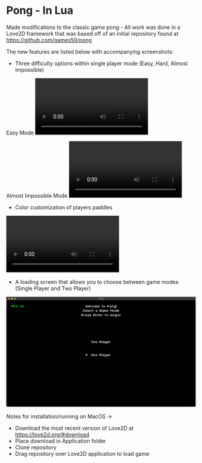 # Pong - In Lua 

Made modifications to the classic game pong - All work was done in a Love2D framework that was based off of an initial repository found at https://github.com/games50/pong

The new features are listed below with accompanying screenshots:
* Three difficulty options within single player mode (Easy, Hard, Almost Impossible)

Easy Mode
![Easy Mode Gif](EasyMode.mov)

Almost Impossible Mode
![Impossible Mode Gif](ImpossibleMode.mov)

* Color customization of players paddles 

![Color Changing Gif](ColorChanging.mov)

* A loading screen that allows you to choose between game modes (Single Player and Two Player)

![](StartScreen.png)

Notes for installation/running on MacOS -> 
* Download the most recent version of Love2D at https://love2d.org/#download
* Place download in Application folder 
* Clone repository 
* Drag repository over Love2D application to load game
